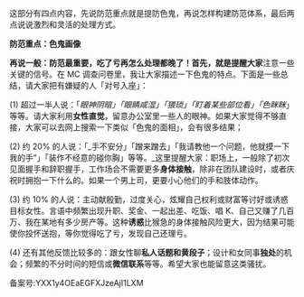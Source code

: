 这部分有四点内容，先说防范重点就是提防色鬼，再说怎样构建防范体系，最后两点说说激烈和灵活的处理方式。

**防范重点：色鬼画像**

**再说一般：防范最重要，吃了亏再怎么处理都晚了！首先，就是提醒大家**注意一些关键的信号。在 MC 调查问卷里，我让大家描述一下色鬼的特点。下面是一些总结，请大家把有嫌疑的人「对号入座」：

\(1\) 超过一半人说：「_眼神阴暗」「眼睛咸湿」「猥琐」「盯着某些部位看」「色眯眯_」等等。请大家利用**女性直觉**，留意办公室里一些人的眼神。如果大家觉得不够直接，大家可以去网上搜索一下类似「色鬼的面相」，会有很多结果；

\(2\) 约 20\% 的人说：「_手不安分」「蹭来蹭去」「我请教他一个问题，他就摸一下我的手”」「装作不经意的碰你胸」等等。_这里提醒大家：职场上，一般除了初次见面握手和辞职握手，工作场合不需要更多**身体接触**，除非在团队建设时，或者庆祝时拥抱一下什么的。如果一个男上司，更要小心他们的手和肢体动作。

\(3\) 约 10\% 的人说：主动献殷勤，过度关心，炫耀自己权利或财富等讨好或诱惑目标女性。言语中频繁出现升职、奖金、一起出差、吃饭、唱 K、自己又赚了几百万、我在某地有多少房产等。这种**诱惑**比猴急的身体接触风险更大，因为结果可能使你投怀送抱，等你觉得吃了亏，发现自己还理亏。

\(4\) 还有其他反馈比较多的：跟女性聊**私人话题和黄段子**；设计和女同事**独处**的机会；频繁的不分时间的短信或**微信联系**等等。希望大家也能留意这类骚扰。

备案号:YXX1y4OEaEGFXJzeAjI1LXM